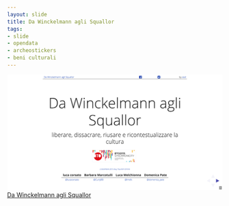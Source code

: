 ```yaml
---
layout: slide
title: Da Winckelmann agli Squallor
tags:
- slide
- opendata
- archeostickers
- beni culturali
---
```


![Copertina Da Winckelmann agli Squallor](public/images/keynote/Da-Winckelmann-agli-Squallor.png)
[Da Winckelmann agli Squallor](http://doc.opensensorsdata.it/presentazioni/20151202-BTO-Winckelmann-Squallor/#/)